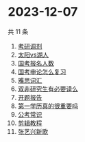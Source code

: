 # 2023-12-07

共 11 条

<!-- BEGIN -->
<!-- 最后更新时间 Thu Dec 07 2023 13:11:27 GMT+0800 (China Standard Time) -->

1. [考研调剂](https://www.zhihu.com/search?q=考研调剂)
1. [太阳vs湖人](https://www.zhihu.com/search?q=太阳vs湖人)
1. [国考报名人数](https://www.zhihu.com/search?q=国考报名人数)
1. [国考申论怎么复习](https://www.zhihu.com/search?q=国考申论怎么复习)
1. [雅思词汇](https://www.zhihu.com/search?q=雅思词汇)
1. [双非研究生有必要读么](https://www.zhihu.com/search?q=双非研究生有必要读么)
1. [开题报告](https://www.zhihu.com/search?q=开题报告)
1. [第一学历真的很重要吗](https://www.zhihu.com/search?q=第一学历真的很重要吗)
1. [公考常识](https://www.zhihu.com/search?q=公考常识)
1. [剪辑教程](https://www.zhihu.com/search?q=剪辑教程)
1. [张艺兴新歌](https://www.zhihu.com/search?q=张艺兴新歌)

<!-- END -->
